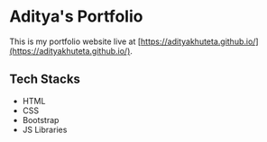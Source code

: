# Aditya's Portfolio 
This is my portfolio website live at [https://adityakhuteta.github.io/](https://adityakhuteta.github.io/).

## Tech Stacks
- HTML
- CSS
- Bootstrap
- JS Libraries
